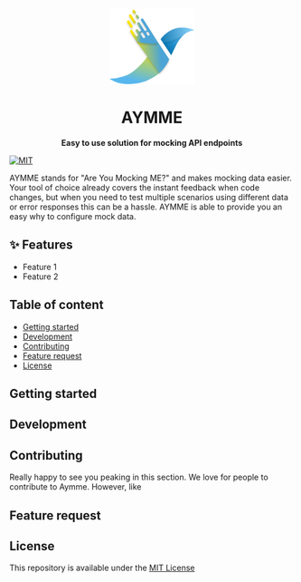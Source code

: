 <br />
<p align="center">
  <img src="apps/client/src/assets/images/aymme-logo.png" alt="Aymme" width="150" height="133">
</p>

<h1 align="center">AYMME</h1>

<p align="center"><b>Easy to use solution for mocking API endpoints</b></p>

[![MIT](https://img.shields.io/github/license/aymme/aymme?style=flat-square)](https://choosealicense.com/licenses/mit/)

AYMME stands for "Are You Mocking ME?" and makes mocking data easier. Your tool of choice already covers the instant feedback when code changes, but when you need to test multiple scenarios using different data or error responses this can be a hassle. AYMME is able to provide you an easy why to configure mock data.

## ✨ Features
* Feature 1
* Feature 2

## Table of content
- [Getting started](#getting-started)
- [Development](#development)
- [Contributing](#contributing)
- [Feature request](#feature-request)
- [License](#license)

## Getting started

## Development

## Contributing
Really happy to see you peaking in this section. We love for people to contribute to Aymme. However, like 

## Feature request

## License
This repository is available under the [MIT License](./LICENSE)
